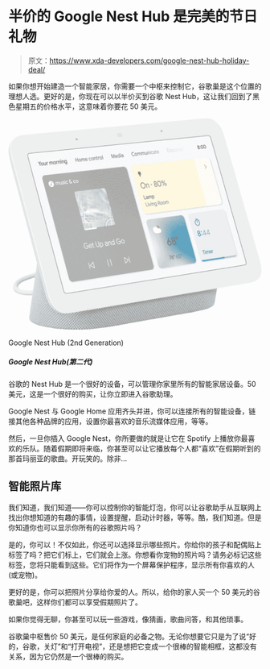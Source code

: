 # 半价的 Google Nest Hub 是完美的节日礼物

> 原文：<https://www.xda-developers.com/google-nest-hub-holiday-deal/>

如果你想开始建造一个智能家居，你需要一个中枢来控制它，谷歌巢是这个位置的理想人选。更好的是，你现在可以以半价买到谷歌 Nest Hub，这让我们回到了黑色星期五的价格水平，这意味着你要花 50 美元。

 <picture>![The Google Nest Hub (2nd Generation) is a 7-inch smart display that's the perfect addition to a smart home, especially in the kitchen or on your bedside table.](img/3ff0f5a38a27b1045e2d4a2ac017f45a.png)</picture> 

Google Nest Hub (2nd Generation)

##### Google Nest Hub(第二代)

谷歌的 Nest Hub 是一个很好的设备，可以管理你家里所有的智能家居设备。50 美元，这是一个很好的购买，让你立即进入谷歌助理。

Google Nest 与 Google Home 应用齐头并进，你可以连接所有的智能设备，链接其他各种品牌的应用，设置你最喜欢的音乐流媒体应用，等等。

然后，一旦你插入 Google Nest，你所要做的就是让它在 Spotify 上播放你最喜欢的乐队。随着假期即将来临，你甚至可以让它播放每个人都“喜欢”在假期听到的那首玛丽亚的歌曲。开玩笑的。除非...

## 智能照片库

我们知道，我们知道——你可以控制你的智能灯泡，你可以让谷歌助手从互联网上找出你想知道的有趣的事情，设置提醒，启动计时器，等等。酷，我们知道。但是你知道你也可以显示你所有的谷歌照片吗？

是的，你可以！不仅如此，你还可以选择显示哪些照片。你给你的孩子和配偶贴上标签了吗？把它们标上，它们就会上涨。你想看你宠物的照片吗？请务必标记这些标签，您将只能看到这些。它们将作为一个屏幕保护程序，显示所有你喜欢的人(或宠物)。

更好的是，你可以把照片分享给你爱的人。所以，给你的家人买一个 50 美元的谷歌巢吧，这样你们都可以享受假期照片了。

如果你觉得无聊，你甚至可以玩一些游戏，像猜画，歌曲问答，和其他琐事。

谷歌巢中枢售价 50 美元，是任何家庭的必备之物。无论你想要它只是为了说“好的，谷歌，关灯”和“打开电视”，还是想把它变成一个很棒的智能相框，这都没有关系，因为它仍然是一个很棒的购买。